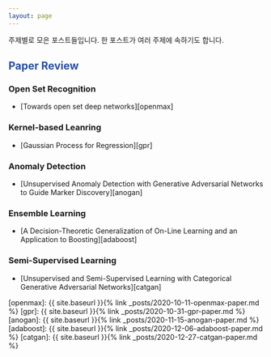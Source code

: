 ```yaml
---
layout: page
---
```


주제별로 모은 포스트들입니다. 한 포스트가 여러 주제에 속하기도 합니다.

<font color="#2851a4"><h2>Paper Review</h2></font>

### Open Set Recognition
- [Towards open set deep networks][openmax]

### Kernel-based Leanring
- [Gaussian Process for Regression][gpr]

### Anomaly Detection
- [Unsupervised Anomaly Detection with Generative Adversarial Networks to Guide Marker Discovery][anogan]

### Ensemble Learning
- [A Decision-Theoretic Generalization of On-Line Learning and an Application to Boosting][adaboost]

### Semi-Supervised Learning
- [Unsupervised and Semi-Supervised Learning with Categorical Generative Adversarial Networks][catgan]

[openmax]: {{ site.baseurl }}{% link _posts/2020-10-11-openmax-paper.md %}
[gpr]: {{ site.baseurl }}{% link _posts/2020-10-31-gpr-paper.md %}
[anogan]: {{ site.baseurl }}{% link _posts/2020-11-15-anogan-paper.md %}
[adaboost]: {{ site.baseurl }}{% link _posts/2020-12-06-adaboost-paper.md %}
[catgan]: {{ site.baseurl }}{% link _posts/2020-12-27-catgan-paper.md %}
